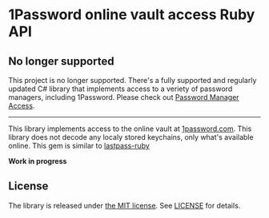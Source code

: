 1Password online vault access Ruby API
======================================

## No longer supported

This project is no longer supported. There's a fully supported and regularly 
updated C# library that implements access to a veriety of password managers, 
including 1Password. Please check out 
[Password Manager Access](https://github.com/detunized/password-manager-access).

---

This library implements access to the online vault at [1password.com][1password]. This library does not decode any localy stored keychains, only what's available online. This gem is similar to [lastpass-ruby][lastpass]

**Work in progress**

License
-------

The library is released under [the MIT license][mit]. See [LICENSE][license] for details.

[1password]: https://my.1password.com/signin
[lastpass]: https://github.com/detunized/lastpass-ruby
[mit]: http://www.opensource.org/licenses/mit-license.php
[license]: LICENSE

